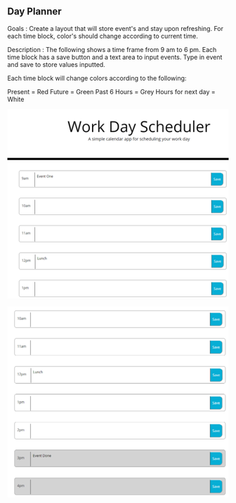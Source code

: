 ## Day Planner

Goals : Create a layout that will store event's and stay upon refreshing. For each time block, color's should change according to current time.

Description : The following shows a time frame from 9 am to 6 pm. Each time block has a save button and a text area to input events. Type in event and save to store values inputted. 

Each time block will change colors according to the following:

Present = Red
Future = Green
Past 6 Hours = Grey
Hours for next day = White

![Image of examples](example1.png)

![Image of examples](example2.png)